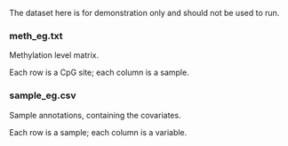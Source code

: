 The dataset here is for demonstration only and should not be used to run.

### meth_eg.txt
Methylation level matrix.

Each row is a CpG site; each column is a sample.

### sample_eg.csv
Sample annotations, containing the covariates.

Each row is a sample; each column is a variable.
